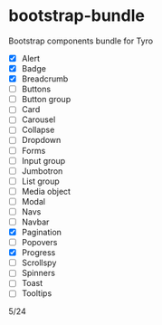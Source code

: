 # bootstrap-bundle
Bootstrap components bundle for Tyro


-[X] Alert
-[X] Badge
-[X] Breadcrumb
-[ ] Buttons
-[ ] Button group
-[ ] Card
-[ ] Carousel
-[ ] Collapse
-[ ] Dropdown
-[ ] Forms
-[ ] Input group
-[ ] Jumbotron
-[ ] List group
-[ ] Media object
-[ ] Modal
-[ ] Navs
-[ ] Navbar
-[X] Pagination
-[ ] Popovers
-[X] Progress
-[ ] Scrollspy
-[ ] Spinners
-[ ] Toast
-[ ] Tooltips

5/24
 